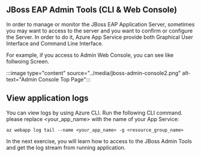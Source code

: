 ## JBoss EAP Admin Tools (CLI & Web Console)

In order to manage or monitor the  JBoss EAP Application Server, sometimes you may want to access to the server and you want to confirm or configure the Server. In order to do it, Azure App Service provide both Graphical User Interface and Command Line Interface. 

For example, if you access to Admin Web Console, you can see like follwoing Screen.

:::image type="content" source="../media/jboss-admin-console2.png" alt-text="Admin Console Top Page":::

## View application logs

You can view logs by using Azure CLI. Run the following CLI command.
please replace <your_app_name> with the name of your App Service:

```azurecli
az webapp log tail --name <your_app_name> -g <resource_group_name>
```

In the next exercise, you will learn how to access to the JBoss Admin Tools and get the log stream from running application.